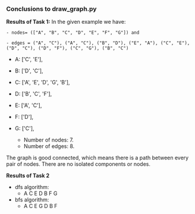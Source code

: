 ### Conclusions to  draw_graph.py
**Results of Task 1:**
In the given example we have: 

    - nodes= (["A", "B", "C", "D", "E", "F", "G"]) and
    
    - edges = ("A", "C"), ("A", "C"), ("B", "D"), ("E", "A"), ("C", "E"), ("D", "C"), ("D", "F"), ("C", "G"), ("B", "C")
    
*  A: ['C', 'E'],
*  B: ['D', 'C'],
*  C: ['A', 'E', 'D', 'G', 'B'],
*  D: ['B', 'C', 'F'],
*  E: ['A', 'C'],
*  F: ['D'],
*  G: ['C'],


    - Number of nodes: 7.
    - Number of edges: 8.


The graph is good connected, which means there is a path between every pair of nodes. There are no isolated components or nodes.

**Results of Task 2**
* dfs algorithm:
  - A C E D B F G 
* bfs algorithm:
  - A C E G D B F 
